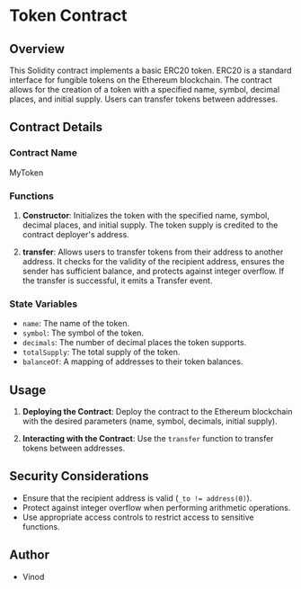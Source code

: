 #  Token Contract

## Overview
This Solidity contract implements a basic ERC20 token. ERC20 is a standard interface for fungible tokens on the Ethereum blockchain. The contract allows for the creation of a token with a specified name, symbol, decimal places, and initial supply. Users can transfer tokens between addresses.

## Contract Details

### Contract Name
MyToken

### Functions
1. **Constructor**: Initializes the token with the specified name, symbol, decimal places, and initial supply. The token supply is credited to the contract deployer's address.
   
2. **transfer**: Allows users to transfer tokens from their address to another address. It checks for the validity of the recipient address, ensures the sender has sufficient balance, and protects against integer overflow. If the transfer is successful, it emits a Transfer event.

### State Variables
- `name`: The name of the token.
- `symbol`: The symbol of the token.
- `decimals`: The number of decimal places the token supports.
- `totalSupply`: The total supply of the token.
- `balanceOf`: A mapping of addresses to their token balances.

## Usage
1. **Deploying the Contract**: Deploy the contract to the Ethereum blockchain with the desired parameters (name, symbol, decimals, initial supply).

2. **Interacting with the Contract**: Use the `transfer` function to transfer tokens between addresses.

## Security Considerations
- Ensure that the recipient address is valid (`_to != address(0)`).
- Protect against integer overflow when performing arithmetic operations.
- Use appropriate access controls to restrict access to sensitive functions.

## Author 
- Vinod

